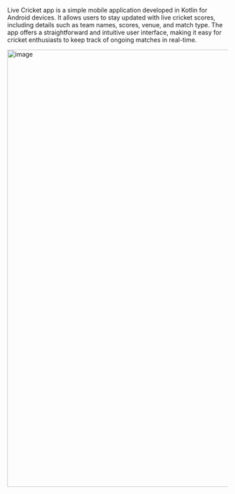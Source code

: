 Live Cricket app is a simple mobile application developed in Kotlin for Android devices. It allows users to stay updated with live cricket scores, including details such as team names, scores, venue, and match type. The app offers a straightforward and intuitive user interface, making it easy for cricket enthusiasts to keep track of ongoing matches in real-time.

<img width="1000" alt="image" src="https://github.com/smritisinha24/Live-Cricket/assets/116907906/e7d4b963-e681-403e-9775-872d25710cc2">

